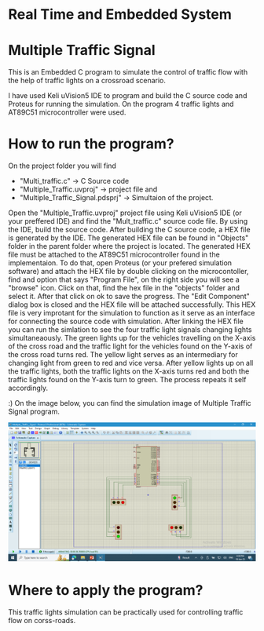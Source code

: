 # Real Time and Embedded System
# Multiple Traffic Signal

This is an Embedded C program to simulate the control of traffic flow with the help of traffic lights on a crossroad scenario. 

I have used Keli uVision5 IDE to program and build the C source code and Proteus for running the simulation. On the program 4 traffic lights
and AT89C51 microcontroller were used. 
# How to run the program? 
On the project folder you will find 
- "Multi_traffic.c" -> C Source code
- "Multiple_Traffic.uvproj" -> project file and
- "Multiple_Traffic_Signal.pdsprj" -> Simultaion of the project.

Open the "Multiple_Traffic.uvproj" project file using Keli uVision5 IDE (or your preffered IDE) and find the "Mult_traffic.c" source code file. By using the IDE, build the source code. After building the C source code, a HEX file is generated by the IDE. The generated HEX file can be found in "Objects" folder in the parent folder where the project is located. The generated HEX file must be attached to the AT89C51 microcontroller found in the implementaion. To do that, open Proteus (or your prefered simulation software) and attach the HEX file by double clicking on the microcontoller, find and option that says "Program File", on the right side you will see a "browse" icon. Click on that, find the hex file in the "objects" folder and select it. After that click on ok to save the progress. The "Edit Component" dialog box is closed and the HEX file will be attached successfully. This HEX file is very improtant for the simulation to function as it serve as an interface for connecting the source code with simulation. After linking the HEX file you can run the simlation to see the four traffic light signals changing lights
simultaneaously. The green lights up for the vehicles travelling on the X-axis of the cross road and the traffic light
for the vehicles found on the Y-axis of the cross road turns red. The yellow light serves as an intermediary for changing 
light from green to red and vice versa. After yellow lights up on all the traffic lights, both the traffic lights on the 
X-axis turns red and both the traffic lights found on the Y-axis turn to green. The process repeats it self accordingly.

:) On the image below, you can find the simulation image of Multiple Traffic Signal program.

![HTML Image](https://github.com/Kira-Legacy/Image_Repo/blob/main/Multiple%20traffic.png)

# Where to apply the program?
This traffic lights simulation can be practically used for controlling traffic flow on corss-roads.
